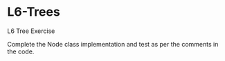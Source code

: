# L6-Trees
L6 Tree Exercise

Complete the Node class implementation and test as per the comments in the code.
